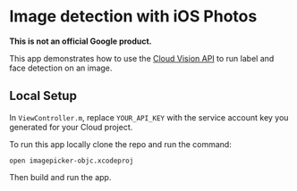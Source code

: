 # Image detection with iOS Photos

**This is not an official Google product.**

This app demonstrates how to use the [Cloud Vision API](https://cloud.google.com/vision/) to run label and face detection on an image.

## Local Setup

In `ViewController.m`, replace `YOUR_API_KEY` with the service account key you generated for your Cloud project.

To run this app locally clone the repo and run the command:

`open imagepicker-objc.xcodeproj`

Then build and run the app.



